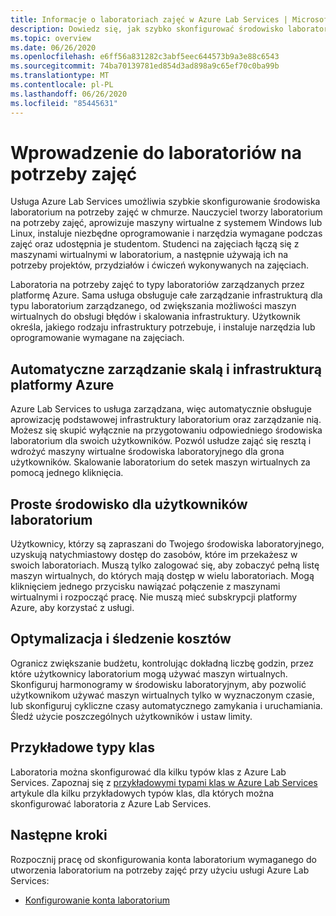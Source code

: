 ```yaml
---
title: Informacje o laboratoriach zajęć w Azure Lab Services | Microsoft Docs
description: Dowiedz się, jak szybko skonfigurować środowisko laboratoryjne w chmurze — Skonfiguruj laboratorium z szablonową maszyną wirtualną przy użyciu oprogramowania wymaganego dla klasy i Utwórz kopię maszyny wirtualnej dla każdego ucznia w klasie.
ms.topic: overview
ms.date: 06/26/2020
ms.openlocfilehash: e6ff56a831282c3abf5eec644573b9a3e88c6543
ms.sourcegitcommit: 74ba70139781ed854d3ad898a9c65ef70c0ba99b
ms.translationtype: MT
ms.contentlocale: pl-PL
ms.lasthandoff: 06/26/2020
ms.locfileid: "85445631"
---
```

# <a name="introduction-to-classroom-labs"></a>Wprowadzenie do laboratoriów na potrzeby zajęć
Usługa Azure Lab Services umożliwia szybkie skonfigurowanie środowiska laboratorium na potrzeby zajęć w chmurze. Nauczyciel tworzy laboratorium na potrzeby zajęć, aprowizuje maszyny wirtualne z systemem Windows lub Linux, instaluje niezbędne oprogramowanie i narzędzia wymagane podczas zajęć oraz udostępnia je studentom. Studenci na zajęciach łączą się z maszynami wirtualnymi w laboratorium, a następnie używają ich na potrzeby projektów, przydziałów i ćwiczeń wykonywanych na zajęciach. 

Laboratoria na potrzeby zajęć to typy laboratoriów zarządzanych przez platformę Azure. Sama usługa obsługuje całe zarządzanie infrastrukturą dla typu laboratorium zarządzanego, od zwiększania możliwości maszyn wirtualnych do obsługi błędów i skalowania infrastruktury. Użytkownik określa, jakiego rodzaju infrastruktury potrzebuje, i instaluje narzędzia lub oprogramowanie wymagane na zajęciach. 

## <a name="automatic-management-of-azure-infrastructure-and-scale"></a>Automatyczne zarządzanie skalą i infrastrukturą platformy Azure 
Azure Lab Services to usługa zarządzana, więc automatycznie obsługuje aprowizację podstawowej infrastruktury laboratorium oraz zarządzanie nią. Możesz się skupić wyłącznie na przygotowaniu odpowiedniego środowiska laboratorium dla swoich użytkowników. Pozwól usłudze zająć się resztą i wdrożyć maszyny wirtualne środowiska laboratoryjnego dla grona użytkowników. Skalowanie laboratorium do setek maszyn wirtualnych za pomocą jednego kliknięcia.

## <a name="simple-experience-for-your-lab-users"></a>Proste środowisko dla użytkowników laboratorium 
Użytkownicy, którzy są zapraszani do Twojego środowiska laboratoryjnego, uzyskują natychmiastowy dostęp do zasobów, które im przekażesz w swoich laboratoriach. Muszą tylko zalogować się, aby zobaczyć pełną listę maszyn wirtualnych, do których mają dostęp w wielu laboratoriach. Mogą kliknięciem jednego przycisku nawiązać połączenie z maszynami wirtualnymi i rozpocząć pracę. Nie muszą mieć subskrypcji platformy Azure, aby korzystać z usługi. 

## <a name="cost-optimization-and-tracking"></a>Optymalizacja i śledzenie kosztów  
Ogranicz zwiększanie budżetu, kontrolując dokładną liczbę godzin, przez które użytkownicy laboratorium mogą używać maszyn wirtualnych. Skonfiguruj harmonogramy w środowisku laboratoryjnym, aby pozwolić użytkownikom używać maszyn wirtualnych tylko w wyznaczonym czasie, lub skonfiguruj cykliczne czasy automatycznego zamykania i uruchamiania. Śledź użycie poszczególnych użytkowników i ustaw limity.

## <a name="example-class-types"></a>Przykładowe typy klas
Laboratoria można skonfigurować dla kilku typów klas z Azure Lab Services. Zapoznaj się z [przykładowymi typami klas w Azure Lab Services](class-types.md) artykule dla kilku przykładowych typów klas, dla których można skonfigurować laboratoria z Azure Lab Services. 

## <a name="next-steps"></a>Następne kroki
Rozpocznij pracę od skonfigurowania konta laboratorium wymaganego do utworzenia laboratorium na potrzeby zajęć przy użyciu usługi Azure Lab Services:

- [Konfigurowanie konta laboratorium](tutorial-setup-lab-account.md)
